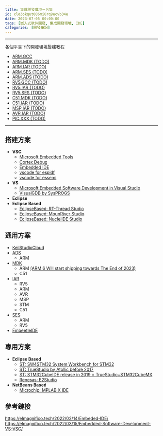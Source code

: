 ```yaml
---
title: 集成開發環境－合集
id: clo3okqut006mi0rq9ecvb34e
date: 2023-07-05 00:00:00
tags: [嵌入式軟件開發, 集成開發環境, IDE]
categories: [開發筆記]
---
```


---

各個平臺下的開發環境搭建教程

- [ARM.GCC](clo2c1l6m00de1wrqg1jcfbqd.html)
- [ARM.MDK (TODO)](404/index.html)
- [ARM.IAR (TODO)](404/index.html)
- [ARM.SES (TODO)](404/index.html)
- [ARM.ADS (TODO)](404/index.html)
- [RV5.GCC (TODO)](404/index.html)
- [RV5.IAR (TODO)](404/index.html)
- [RV5.SES (TODO)](404/index.html)
- [C51.MDK (TODO)](404/index.html)
- [C51.IAR (TODO)](404/index.html)
- [MSP.IAR (TODO)](404/index.html)
- [AVR.IAR (TODO)](404/index.html)
- [PIC.XXX (TODO)](404/index.html)

---

<!-- more -->

## 搭建方案

- **VSC**
  - [Microsoft Embedded Tools](https://devblogs.microsoft.com/cppblog/vscode-embedded-development/)
  - [Cortex Debug](https://github.com/Marus/cortex-debug/wiki)
  - [Embedded IDE](https://em-ide.com/zh-cn/)
  - [vscode for espidf](https://docs.espressif.com/projects/esp-idf/zh_CN/v4.3.1/esp32/index.html)
  - [vscode for essemi](https://www.essemi.com/index/article/plist?cid=141)
- **VS**
  - [Microsoft Embedded Software Development in Visual Studio](https://devblogs.microsoft.com/cppblog/visual-studio-embedded-development/)
  - [VisualGDB by SysPROGS](https://visualgdb.com/)
- **Eclipse**
- **Eclipse Based**
  - [EclipseBased: RT-Thread Studio](https://www.rt-thread.io/studio.html)
  - [EclipseBased: MounRiver Studio](http://www.mounriver.com/)
  - [EclipseBased: NucleiIDE Studio](https://www.rvmcu.com/nucleistudio.html)

## 通用方案

- [KeilStudioCloud](https://www.keil.arm.com/)
- [ADS](https://developer.arm.com/Tools%20and%20Software/Arm%20Development%20Studio)
  - ARM
- [MDK](https://www.keil.com/)
  - ARM [(ARM 6 Will start shipping towards The End of 2023)](https://www.keil.com/pr/article/1302.htm)
  - C51
- [IAR](https://www.iar.com/products/architectures/)
  - RV5
  - ARM
  - AVR
  - MSP
  - STM
  - C51
- [SES](https://www.segger.com/products/development-tools/embedded-studio/)
  - ARM
  - RV5
- [EmbeetleIDE](https://embeetle.com/#)

## 專用方案

- **Eclipse Based**
  - [ST: SW4STM32 System Workbench for STM32](https://www.st.com/en/development-tools/sw4stm32.html)
  - [ST: TrueStudio by Atollic before 2017](https://www.st.com/en/development-tools/truestudio.html)
  - [ST: STM32CubeIDE release in 2019 = TrueStudio+STM32CubeMX]()
  - [Renesas: E2Studio](https://www.renesas.com/us/en/software-tool/e-studio)
- **NetBeans Based**
  - [Microchip: MPLAB X IDE](https://www.microchip.com/en-us/tools-resources/develop/mplab-x-ide)

## 參考鏈接

https://elmagnifico.tech/2022/03/14/Embeded-IDE/
https://elmagnifico.tech/2022/03/15/Embedded-Software-Development-VS-VSC/
